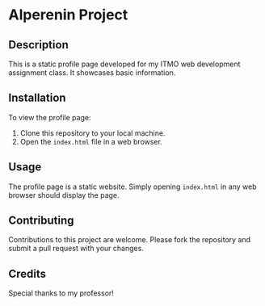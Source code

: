 # Alperenin Project

## Description
This is a static profile page developed for my ITMO web development assignment class. It showcases basic information.

## Installation
To view the profile page:
1. Clone this repository to your local machine.
2. Open the `index.html` file in a web browser.

## Usage
The profile page is a static website. Simply opening `index.html` in any web browser should display the page.

## Contributing
Contributions to this project are welcome. Please fork the repository and submit a pull request with your changes.

## Credits
Special thanks to my professor!
